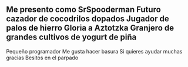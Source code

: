 Me presento como SrSpooderman
Futuro cazador de cocodrilos dopados
Jugador de palos de hierro
Gloria a Aztotzka
Granjero de grandes cultivos de yogurt de piña
----------------------------------------------
Pequeño programador
Me gusta hacer basura
Si quieres ayudar muchas gracias
Besitos en el parpado
